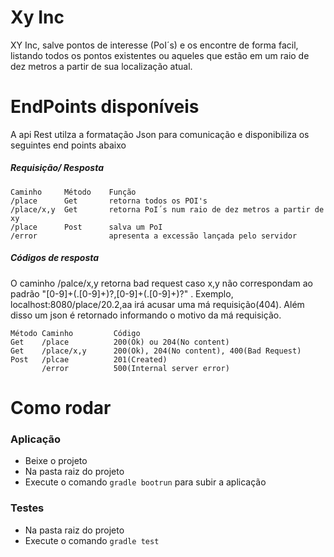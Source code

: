 # Xy Inc
XY Inc, salve pontos de interesse (PoI´s) e os encontre de forma facil, listando todos os pontos existentes ou aqueles que estão em um raio de dez metros a partir de sua localização atual.

#####  

# EndPoints disponíveis
   A api Rest utilza a formatação Json para comunicação e disponibiliza os seguintes end points abaixo
##### Requisição/ Resposta
    Caminho     Método    Função
    /place      Get       retorna todos os POI's
    /place/x,y  Get       retorna PoI´s num raio de dez metros a partir de xy 
    /place      Post      salva um PoI
    /error                apresenta a excessão lançada pelo servidor
    
##### Códigos de resposta
   O caminho /palce/x,y retorna bad request caso x,y não correspondam ao padrão
   "[0-9]+(\.[0-9]+)?,[0-9]+(\.[0-9]+)?" . Exemplo, localhost:8080/place/20.2,aa irá acusar uma má requisição(404). Além disso um json é retornado informando o motivo da má requisição.  

    Método Caminho         Código                        
    Get    /place          200(Ok) ou 204(No content)
    Get    /place/x,y      200(Ok), 204(No content), 400(Bad Request)     
    Post   /plcae          201(Created) 
           /error          500(Internal server error)
# Como rodar
### Aplicação
  - Beixe o projeto
  - Na pasta raiz do projeto
  - Execute o comando ```gradle bootrun``` para subir a aplicação

### Testes
  - Na pasta raiz do projeto
  - Execute o comando ```gradle test```

